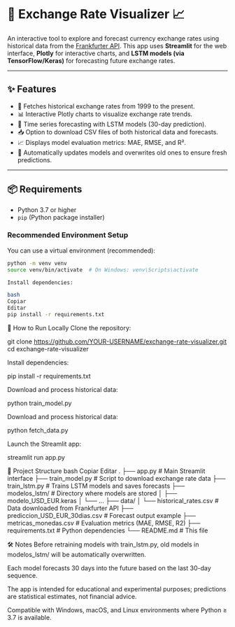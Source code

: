 # 💱 Exchange Rate Visualizer 📈

An interactive tool to explore and forecast currency exchange rates using historical data from the [Frankfurter API](https://www.frankfurter.app/). This app uses **Streamlit** for the web interface, **Plotly** for interactive charts, and **LSTM models (via TensorFlow/Keras)** for forecasting future exchange rates.

---

## ✨ Features

- 📅 Fetches historical exchange rates from 1999 to the present.
- 📊 Interactive Plotly charts to visualize exchange rate trends.
- 🤖 Time series forecasting with LSTM models (30-day prediction).
- 📥 Option to download CSV files of both historical data and forecasts.
- 📈 Displays model evaluation metrics: MAE, RMSE, and R².
- 🔁 Automatically updates models and overwrites old ones to ensure fresh predictions.

---

## 📦 Requirements

- Python 3.7 or higher
- `pip` (Python package installer)

### Recommended Environment Setup

You can use a virtual environment (recommended):

```bash
python -m venv venv
source venv/bin/activate  # On Windows: venv\Scripts\activate

Install dependencies:

bash
Copiar
Editar
pip install -r requirements.txt

```
🚀 How to Run Locally
Clone the repository:


git clone https://github.com/YOUR-USERNAME/exchange-rate-visualizer.git
cd exchange-rate-visualizer

Install dependencies:

pip install -r requirements.txt



Download and process historical data:

python train_model.py



Download and process historical data:

python fetch_data.py



Launch the Streamlit app:

streamlit run app.py


📂 Project Structure
bash
Copiar
Editar
.
├── app.py                        # Main Streamlit interface
├── train_model.py                # Script to download exchange rate data
├── train_lstm.py                # Trains LSTM models and saves forecasts
├── modelos_lstm/                # Directory where models are stored
│   ├── modelo_USD_EUR.keras
│   └── ...
├── data/
│   └── historical_rates.csv     # Data downloaded from Frankfurter API
├── prediccion_USD_EUR_30dias.csv  # Forecast output example
├── metricas_monedas.csv         # Evaluation metrics (MAE, RMSE, R2)
├── requirements.txt             # Python dependencies
└── README.md                    # This file



🛠️ Notes
Before retraining models with train_lstm.py, old models in modelos_lstm/ will be automatically overwritten.

Each model forecasts 30 days into the future based on the last 30-day sequence.

The app is intended for educational and experimental purposes; predictions are statistical estimates, not financial advice.

Compatible with Windows, macOS, and Linux environments where Python ≥ 3.7 is available.